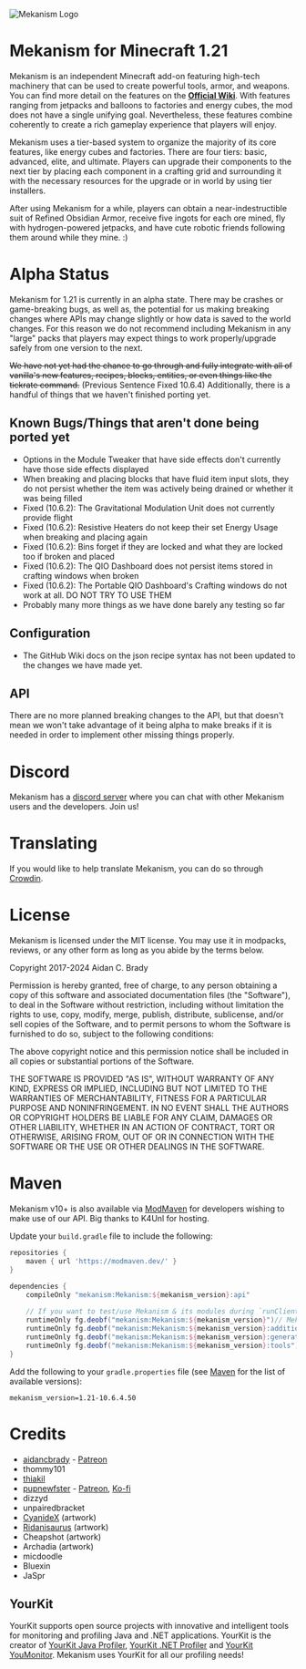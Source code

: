 ![Mekanism Logo](logo.png)

# Mekanism for Minecraft 1.21 #

Mekanism is an independent Minecraft add-on featuring high-tech machinery that can be used to create powerful tools, 
armor, and weapons. You can find more detail on the features on the [**Official Wiki**](https://wiki.aidancbrady.com/wiki/Mekanism).
With features ranging from jetpacks and balloons to factories and energy cubes, the mod does not have a single unifying goal.
Nevertheless, these features combine coherently to create a rich gameplay experience that players will enjoy.

Mekanism uses a tier-based system to organize the majority of its core features, like energy cubes and factories.
There are four tiers: basic, advanced, elite, and ultimate. Players can upgrade their components to the next tier
by placing each component in a crafting grid and surrounding it with the necessary resources for the upgrade or in
world by using tier installers.

After using Mekanism for a while, players can obtain a near-indestructible suit of Refined Obsidian Armor, receive five 
ingots for each ore mined, fly with hydrogen-powered jetpacks, and have cute robotic friends following them around while they mine. :)

# Alpha Status #

Mekanism for 1.21 is currently in an alpha state. There may be crashes or game-breaking bugs, as well as,
the potential for us making breaking changes where APIs may change slightly or how data is saved to the world
changes. For this reason we do not recommend including Mekanism in any "large" packs that players may expect
things to work properly/upgrade safely from one version to the next.

~~We have not yet had the chance to go through and fully integrate with all of vanilla's new features,
recipes, blocks, entities, or even things like the tickrate command.~~ (Previous Sentence Fixed 10.6.4)
Additionally, there is a handful of things that we haven't finished porting yet.

## Known Bugs/Things that aren't done being ported yet ##
- Options in the Module Tweaker that have side effects don't currently have those side effects displayed
- When breaking and placing blocks that have fluid item input slots, they do not persist whether the item was actively being drained or whether it was being filled
- Fixed (10.6.2): The Gravitational Modulation Unit does not currently provide flight
- Fixed (10.6.2): Resistive Heaters do not keep their set Energy Usage when breaking and placing again
- Fixed (10.6.2): Bins forget if they are locked and what they are locked too if broken and placed
- Fixed (10.6.2): The QIO Dashboard does not persist items stored in crafting windows when broken
- Fixed (10.6.2): The Portable QIO Dashboard's Crafting windows do not work at all. DO NOT TRY TO USE THEM
- Probably many more things as we have done barely any testing so far

## Configuration ##
- The GitHub Wiki docs on the json recipe syntax has not been updated to the changes we have made yet.

## API ##
There are no more planned breaking changes to the API, but that doesn't mean we won't take advantage of it being alpha to make breaks if it is needed in order to implement other missing things properly.

# Discord #

Mekanism has a [discord server](https://discord.gg/nmSjMGc) where you can chat with other Mekanism users and the developers. Join us!

# Translating #

If you would like to help translate Mekanism, you can do so through [Crowdin](https://crowdin.com/project/mekanism).

# License #

Mekanism is licensed under the MIT license. You may use it in modpacks, reviews, or any other form as long as you abide by the terms below. 

Copyright 2017-2024 Aidan C. Brady

Permission is hereby granted, free of charge, to any person obtaining a copy of this software and associated documentation files (the "Software"), to deal in the Software without restriction, including without limitation the rights to use, copy, modify, merge, publish, distribute, sublicense, and/or sell copies of the Software, and to permit persons to whom the Software is furnished to do so, subject to the following conditions:

The above copyright notice and this permission notice shall be included in all copies or substantial portions of the Software.

THE SOFTWARE IS PROVIDED "AS IS", WITHOUT WARRANTY OF ANY KIND, EXPRESS OR IMPLIED, INCLUDING BUT NOT LIMITED TO THE WARRANTIES OF MERCHANTABILITY, FITNESS FOR A PARTICULAR PURPOSE AND NONINFRINGEMENT. IN NO EVENT SHALL THE AUTHORS OR COPYRIGHT HOLDERS BE LIABLE FOR ANY CLAIM, DAMAGES OR OTHER LIABILITY, WHETHER IN AN ACTION OF CONTRACT, TORT OR OTHERWISE, ARISING FROM, OUT OF OR IN CONNECTION WITH THE SOFTWARE OR THE USE OR OTHER DEALINGS IN THE SOFTWARE.

# Maven #
Mekanism v10+ is also available via [ModMaven](https://modmaven.dev/) for developers wishing to make use of our API. Big thanks to K4Unl for hosting.

Update your `build.gradle` file to include the following: 

```groovy
repositories {
    maven { url 'https://modmaven.dev/' }
}

dependencies {
    compileOnly "mekanism:Mekanism:${mekanism_version}:api"
    
    // If you want to test/use Mekanism & its modules during `runClient` invocation, use the following
    runtimeOnly fg.deobf("mekanism:Mekanism:${mekanism_version}")// Mekanism
    runtimeOnly fg.deobf("mekanism:Mekanism:${mekanism_version}:additions")// Mekanism: Additions
    runtimeOnly fg.deobf("mekanism:Mekanism:${mekanism_version}:generators")// Mekanism: Generators
    runtimeOnly fg.deobf("mekanism:Mekanism:${mekanism_version}:tools")// Mekanism: Tools
}
```

Add the following to your `gradle.properties` file (see [Maven](https://modmaven.dev/mekanism/Mekanism/) for the list of available versions):

```properties
mekanism_version=1.21-10.6.4.50
```

# Credits #

  * [aidancbrady](https://twitter.com/aidancbrady) - [Patreon](https://www.patreon.com/user?u=260704)
  * thommy101
  * [thiakil](https://twitter.com/thiakil)
  * [pupnewfster](https://twitter.com/pupnewfster) - [Patreon](https://www.patreon.com/pupnewfster), [Ko-fi](https://ko-fi.com/pupnewfster)
  * dizzyd  
  * unpairedbracket
  * [CyanideX](https://twitter.com/theCyanideX) (artwork)
  * [Ridanisaurus](https://twitter.com/Ridanisaurus) (artwork)
  * Cheapshot (artwork)
  * Archadia (artwork)
  * micdoodle
  * Bluexin
  * JaSpr

## YourKit ##
YourKit supports open source projects with innovative and intelligent tools for monitoring and 
profiling Java and .NET applications. YourKit is the creator of [YourKit Java Profiler](https://www.yourkit.com/java/profiler), 
[YourKit .NET Profiler](https://www.yourkit.com/.net/profiler/) and [YourKit YouMonitor](https://www.yourkit.com/youmonitor/).
Mekanism uses YourKit for all our profiling needs!
